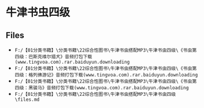# 牛津书虫四级

## Files

- `F:/【01分类书籍】\分类书籍\22综合性图书\牛津书虫搭配MP3\牛津书虫四级\《书虫第四级：巴斯克维尔猎犬》音频打包下载(www.tingvoa.com).rar.baiduyun.downloading`
- `F:/【01分类书籍】\分类书籍\22综合性图书\牛津书虫搭配MP3\牛津书虫四级\《书虫第四级：格列佛游记》音频打包下载(www.tingvoa.com).rar.baiduyun.downloading`
- `F:/【01分类书籍】\分类书籍\22综合性图书\牛津书虫搭配MP3\牛津书虫四级\《书虫第四级：黑骏马》音频打包下载(www.tingvoa.com).rar.baiduyun.downloading`
- `F:/【01分类书籍】\分类书籍\22综合性图书\牛津书虫搭配MP3\牛津书虫四级\files.md`
